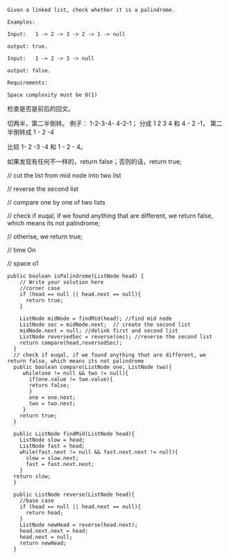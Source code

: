```
Given a linked list, check whether it is a palindrome.

Examples:

Input:   1 -> 2 -> 3 -> 2 -> 1 -> null

output: true.

Input:   1 -> 2 -> 3 -> null  

output: false.

Requirements:

Space complexity must be O(1)
```

检查是否是前后的回文。

切两半，第二半倒转。  例子： 1-2-3-4- 4-2-1；  分成 1 2 3 4 和 4 - 2  -1， 第二半倒转成 1 - 2 -4

比较 1- 2 -3 -4 和 1 - 2 - 4。

如果发现有任何不一样的，return false；否则的话，return true;

  // cut the list from mid node into two list

  // reverse the second list

  // compare one by one of two lists

  // check if euqal, if we found anything that are different, we return false, which means its not palindrome;

 // otherise, we return true;

  // time On

  // space o1

```
public boolean isPalindrome(ListNode head) {
    // Write your solution here
    //corner case
    if (head == null || head.next == null){
      return true;
    }

    ListNode midNode = findMid(head); //find mid node
    ListNode sec = midNode.next;  // create the second list
    midNode.next = null; //delink first and second list
    ListNode reversedSec = reverse(sec); //reverse the second list
    return compare(head,reversedSec);
  }
  // check if euqal, if we found anything that are different, we return false, which means its not palindrome
  public boolean compare(ListNode one, ListNode two){
     while(one != null && two != null){
       if(one.value != two.value){
       return false;
       }
       one = one.next;
       two = two.next;
     }
    return true;
  }

  public ListNode findMid(ListNode head){
    ListNode slow = head;
    ListNode fast = head;
    while(fast.next != null && fast.next.next != null){
      slow = slow.next;
      fast = fast.next.next;
    }
  return slow;
  }

  public ListNode reverse(ListNode head){
    //base case
    if (head == null || head.next == null){
      return head;
    } 
    ListNode newHead = reverse(head.next);
    head.next.next = head;
    head.next = null;
    return newHead;
  }
```


